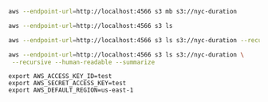 ```bash
aws --endpoint-url=http://localhost:4566 s3 mb s3://nyc-duration
```

```bash
aws --endpoint-url=http://localhost:4566 s3 ls
```

```bash
aws --endpoint-url=http://localhost:4566 s3 ls s3://nyc-duration --recursive
```

```bash
aws --endpoint-url=http://localhost:4566 s3 ls s3://nyc-duration \
 --recursive --human-readable --summarize
```

```bash: Dummy AWS credentials:
export AWS_ACCESS_KEY_ID=test
export AWS_SECRET_ACCESS_KEY=test
export AWS_DEFAULT_REGION=us-east-1
```